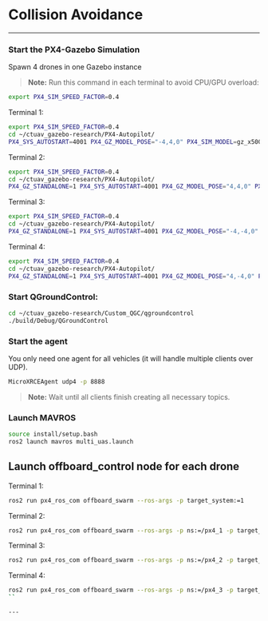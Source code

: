 # Collision Avoidance 

---

### Start the PX4-Gazebo Simulation 

Spawn 4 drones in one Gazebo instance

> **Note:** Run this command in each terminal to avoid CPU/GPU overload:
```bash
export PX4_SIM_SPEED_FACTOR=0.4
```

Terminal 1:

```bash
export PX4_SIM_SPEED_FACTOR=0.4
cd ~/ctuav_gazebo-research/PX4-Autopilot/
PX4_SYS_AUTOSTART=4001 PX4_GZ_MODEL_POSE="-4,4,0" PX4_SIM_MODEL=gz_x500 ./build/px4_sitl_default/bin/px4 -i 0
```

Terminal 2:

```bash
export PX4_SIM_SPEED_FACTOR=0.4
cd ~/ctuav_gazebo-research/PX4-Autopilot/
PX4_GZ_STANDALONE=1 PX4_SYS_AUTOSTART=4001 PX4_GZ_MODEL_POSE="4,4,0" PX4_SIM_MODEL=gz_x500 ./build/px4_sitl_default/bin/px4 -i 1
```

Terminal 3:

```bash
export PX4_SIM_SPEED_FACTOR=0.4
cd ~/ctuav_gazebo-research/PX4-Autopilot/
PX4_GZ_STANDALONE=1 PX4_SYS_AUTOSTART=4001 PX4_GZ_MODEL_POSE="-4,-4,0" PX4_SIM_MODEL=gz_x500 ./build/px4_sitl_default/bin/px4 -i 2
```

Terminal 4:

```bash
export PX4_SIM_SPEED_FACTOR=0.4
cd ~/ctuav_gazebo-research/PX4-Autopilot/
PX4_GZ_STANDALONE=1 PX4_SYS_AUTOSTART=4001 PX4_GZ_MODEL_POSE="4,-4,0" PX4_SIM_MODEL=gz_x500 ./build/px4_sitl_default/bin/px4 -i 3
```


### Start QGroundControl:

```bash
cd ~/ctuav_gazebo-research/Custom_QGC/qgroundcontrol
./build/Debug/QGroundControl
```

### Start the agent  
You only need one agent for all vehicles (it will handle multiple clients over UDP).


```bash
MicroXRCEAgent udp4 -p 8888
```

> **Note:** Wait until all clients finish creating all necessary topics.

### Launch MAVROS

```bash
source install/setup.bash
ros2 launch mavros multi_uas.launch
```

## Launch offboard_control node for each drone

Terminal 1:

```bash
ros2 run px4_ros_com offboard_swarm --ros-args -p target_system:=1
```

Terminal 2:

```bash
ros2 run px4_ros_com offboard_swarm --ros-args -p ns:=/px4_1 -p target_system:=2
```

Terminal 3:

```bash
ros2 run px4_ros_com offboard_swarm --ros-args -p ns:=/px4_2 -p target_system:=3
```

Terminal 4:

```bash
ros2 run px4_ros_com offboard_swarm --ros-args -p ns:=/px4_3 -p target_system:=4
``

---

